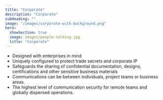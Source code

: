 ```yaml
---
title: "Corporate"
description: "Corporate"
subHeading: ""
image: "/images/corporate-with-background.png"
hero: 
  showSection: true
  image: images/people-talking.jpg
  title: "Corporate"
---
```



- Designed with enterprises in mind
- Uniquely configured to protect trade secrets and corporate IP
- Safeguards the sharing of confidential documentation, designs, certifications and other sensitive business materials
- Communications can be between individuals, project teams or business areas.
- The highest level of communication security for remote teams and globally dispersed operations.


